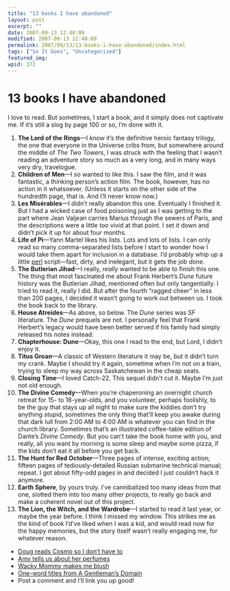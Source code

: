 ```yaml
---
title: "13 books I have abandoned"
layout: post
excerpt: ""
date: 2007-09-13 12:40:09
modified: 2007-09-13 12:40:09
permalink: 2007/09/13/13-books-i-have-abandoned/index.html
tags: ["So It Goes", "Uncategorized"]
featured_img: 
wpid: 372
---
```


# 13 books I have abandoned

I love to read. But sometimes, I start a book, and it simply does not captivate me. If it’s still a slog by page 100 or so, I’m done with it.

1. **The Lord of the Rings**—I *know* it’s the definitive heroic fantasy trilogy, the one that everyone in the Universe cribs from, but somewhere around the middle of *The Two Towers*, I was struck with the feeling that I wasn’t reading an adventure story so much as a very long, and in many ways very dry, travelogue.
2. **Children of Men**—I so wanted to like this. I saw the film, and it was fantastic, a thinking person’s action film. The book, however, has no action in it whatsoever. (Unless it starts on the other side of the hundredth page, that is. And I’ll never know now.)
3. **Les Misérables**—I didn’t really abandon this one. Eventually I finished it. But I had a wicked case of food poisoning just as I was getting to the part where Jean Valjean carries Marius through the sewers of Paris, and the descriptions were a little *too* vivid at that point. I set it down and didn’t pick it up for about four months.
4. **Life of Pi**—Yann Martel likes his lists. Lots and lots of lists. I can only read so many comma-separated lists before I start to wonder how I would take them apart for inclusion in a database. I’d probably whip up a little [perl](http://perl.org/) script—fast, dirty, and inelegant, but it gets the job *done*.
5. **The Butlerian Jihad**—I really, *really* wanted to be able to finish this one. The thing that most fascinated me about Frank Herbert’s *Dune* future history was the Butlerian Jihad, mentioned often but only tangentially. I tried to read it, really I did. But after the fourth “ragged cheer” in less than 200 pages, I decided it wasn’t going to work out between us. I took the book back to the library.
6. **House Atreides**—As above, so below. The *Dune* series was SF literature. The *Dune* prequels are not. I personally feel that Frank Herbert’s legacy would have been better served if his family had simply released his notes instead.
7. **Chapterhouse: Dune**—Okay, this one I read to the end, but Lord, I didn’t enjoy it.
8. **Titus Groan**—A classic of Western literature it may be, but it didn’t turn my crank. Maybe I should try it again, sometime when I’m not on a train, trying to sleep my way across Saskatchewan in the cheap seats.
9. **Closing Time**—I loved Catch-22. This sequel didn’t cut it. Maybe I’m just not old enough.
10. **The Divine Comedy**—When you’re chaperoning an overnight church retreat for 15- to 18-year-olds, and you volunteer, perhaps foolishly, to be the guy that stays up all night to make sure the kiddies don’t try anything stupid, sometimes the only thing that’ll keep you awake during that dark lull from 2:00 AM to 4:00 AM is whatever you can find in the church library. Sometimes that’s an illustrated coffee-table edition of Dante’s *Divine Comedy*. But you can’t take the book home with you, and really, all you want by morning is some sleep and maybe some pizza, if the kids don’t eat it all before you get back.
11. **The Hunt for Red October**—Three pages of intense, exciting action; fifteen pages of tediously-detailed Russian submarine technical manual; repeat. I got about fifty-odd pages in and decided I just couldn’t hack it anymore.
12. **Earth Sphere**, by yours truly. I’ve cannibalized too many ideas from that one, slotted them into too many other projects, to really go back and make a coherent novel out of this project.
13. **The Lion, the Witch, and the Wardrobe**—I started to read it last year, or maybe the year before. I think I missed my window. This strikes me as the kind of book I’d’ve liked when I was a kid, and would read now for the happy memories, but the story itself wasn’t really engaging me, for whatever reason.

- [Doug reads Cosmo so I don’t have to](http://ballsandwalnuts.com/?p=2333)
- [Amy tells us about her perfumes](http://liveslessordinary.wordpress.com/2007/09/13/thursday-thirteen-my-life-in-scent/)
- [Wacky Mommy makes me blush](http://wackymommy.org/blog/archive/2007/09/12/thursday_thirteen_110_thirteen_reasons_you_should_show_people_your_breasts/)
- [One-word titles from A Gentleman’s Domain](http://agentlemansdomain.typepad.com/a_gentlemans_domain/2007/09/tt-23.html)
- Post a comment and I’ll link you up good!